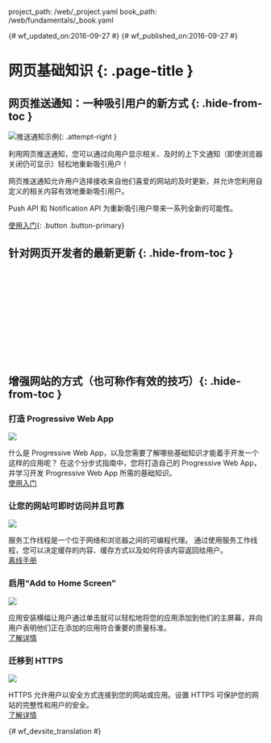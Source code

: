 project_path: /web/_project.yaml
book_path: /web/fundamentals/_book.yaml

{# wf_updated_on:2016-09-27 #}
{# wf_published_on:2016-09-27 #}

<style>
nav.devsite-page-nav, .devsite-rating-container, .page-title {display:none;}
</style>

# 网页基础知识 {: .page-title }

## 网页推送通知：一种吸引用户的新方式 {: .hide-from-toc  }

![推送通知示例](/web/images/common/push-notification-16x9.png){: .attempt-right }

利用网页推送通知，您可以通过向用户显示相关、及时的上下文通知（即使浏览器关闭仍可显示）轻松地重新吸引用户！



网页推送通知允许用户选择接收来自他们喜爱的网站的及时更新，并允许您利用自定义的相关内容有效地重新吸引用户。



Push API 和 Notification API 为重新吸引用户带来一系列全新的可能性。


[使用入门](engage-and-retain/push-notifications/){: .button .button-primary}

## 针对网页开发者的最新更新 {: .hide-from-toc }

<div class="video-wrapper">
  <iframe class="devsite-embedded-youtube-video" data-video-id="YEbtvKPvTYE"
          data-autohide="1" data-showinfo="0" frameborder="0" allowfullscreen>
  </iframe>
</div>

<div class="feed hfeed" data-limit="2">
  <a href="https://google-developers.appspot.com/web/updates/rss.xml"></a>
  <article class="hentry">
    <a class="link"><header></header></a>
    <article class="entry-content" data-truncate="50w"></article>
    <div>
      <a class="link"><time class="updated published"></time></a>
    </div>
  </article>
</div>

<div class="clearfix"></div>

## 增强网站的方式（也可称作有效的技巧）{: .hide-from-toc }

<div class="attempt-left">
  <h3 class="hide-from-toc">打造 Progressive Web App</h3>
  <img src="/web/fundamentals/images/ic_important_devices_black_48dp.png" class="devsite-landing-row-item-image">
  <p>
    什么是 Progressive Web App，以及您需要了解哪些基础知识才能着手开发一个这样的应用呢？
在这个分步式指南中，您将打造自己的 Progressive Web App，并学习开发 Progressive Web App 所需的基础知识。
<br>
    <a href="/web/fundamentals/getting-started/codelabs/your-first-pwapp/">使用入门 </a>
  </p>
</div>
<div class="attempt-right">
  <h3 class="hide-from-toc">让您的网站可即时访问并且可靠</h3>
  <img src="/web/fundamentals/images/ic_thumb_up_black_48dp.png" class="devsite-landing-row-item-image">
  <p>
    服务工作线程是一个位于网络和浏览器之间的可编程代理。
通过使用服务工作线程，您可以决定缓存的内容、缓存方式以及如何将该内容返回给用户。
<br>
    <a href="/web/fundamentals/instant-and-offline/offline-cookbook/">离线手册</a>
  </p>
</div>
<div class="clearfix"></div>
<div class="attempt-left">
  <h3 class="hide-from-toc">启用“Add to Home Screen”</h3>
  <img src="/web/fundamentals/images/ic_home_black_48dp.png" class="devsite-landing-row-item-image">
  <p>
    应用安装横幅让用户通过单击就可以轻松地将您的应用添加到他们的主屏幕，并向用户表明他们正在添加的应用符合重要的质量标准。<br>
    <a href="/web/fundamentals/engage-and-retain/app-install-banners/">了解详情</a>
  </p>
</div>
<div class="attempt-right">
  <h3 class="hide-from-toc">迁移到 HTTPS</h3>
  <img src="/web/fundamentals/images/ic_https_black_48dp.png" class="devsite-landing-row-item-image">
  <p>
    HTTPS 允许用户以安全方式连接到您的网站或应用。设置 HTTPS 可保护您的网站的完整性和用户的安全。<br>
    <a href="/web/fundamentals/security/encrypt-in-transit/why-https">了解详情</a>
  </p>
</div>


{# wf_devsite_translation #}
